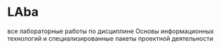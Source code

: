 # LAba
все лабораторные работы по дисциплине Основы информационных технологий и специализированные пакеты проектной деятельности
